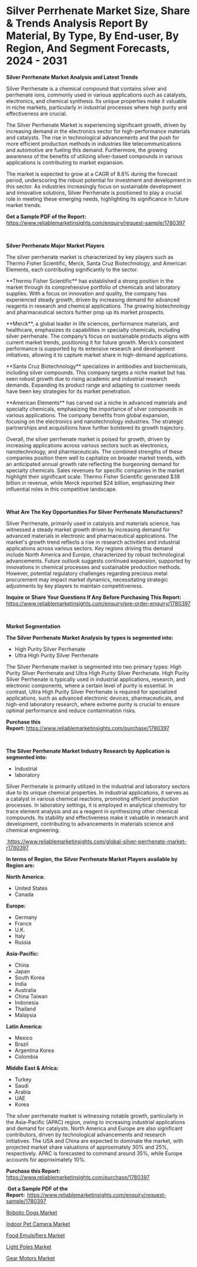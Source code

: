 <p><h1>Silver Perrhenate Market Size, Share & Trends Analysis Report By Material, By Type, By End-user, By Region, And Segment Forecasts, 2024 - 2031</h1></p><p><strong>Silver Perrhenate Market Analysis and Latest Trends</strong></p>
<p><p>Silver Perrhenate is a chemical compound that contains silver and perrhenate ions, commonly used in various applications such as catalysts, electronics, and chemical synthesis. Its unique properties make it valuable in niche markets, particularly in industrial processes where high purity and effectiveness are crucial.</p><p>The Silver Perrhenate Market is experiencing significant growth, driven by increasing demand in the electronics sector for high-performance materials and catalysts. The rise in technological advancements and the push for more efficient production methods in industries like telecommunications and automotive are fueling this demand. Furthermore, the growing awareness of the benefits of utilizing silver-based compounds in various applications is contributing to market expansion.</p><p>The market is expected to grow at a CAGR of 8.8% during the forecast period, underscoring the robust potential for investment and development in this sector. As industries increasingly focus on sustainable development and innovative solutions, Silver Perrhenate is positioned to play a crucial role in meeting these emerging needs, highlighting its significance in future market trends.</p></p>
<p><strong>Get a Sample PDF of the Report:&nbsp;</strong> <a href="https://www.reliablemarketinsights.com/enquiry/request-sample/1780397?utm_campaign=1340&utm_medium=2&utm_source=Github&utm_content=ia&utm_term=09102024&utm_id=silver-perrhenate">https://www.reliablemarketinsights.com/enquiry/request-sample/1780397</a></p>
<p>&nbsp;</p>
<p><strong>Silver Perrhenate Major Market Players</strong></p>
<p><p>The silver perrhenate market is characterized by key players such as Thermo Fisher Scientific, Merck, Santa Cruz Biotechnology, and American Elements, each contributing significantly to the sector.</p><p>**Thermo Fisher Scientific** has established a strong position in the market through its comprehensive portfolio of chemicals and laboratory supplies. With a focus on innovation and quality, the company has experienced steady growth, driven by increasing demand for advanced reagents in research and chemical applications. The growing biotechnology and pharmaceutical sectors further prop up its market prospects.</p><p>**Merck**, a global leader in life sciences, performance materials, and healthcare, emphasizes its capabilities in specialty chemicals, including silver perrhenate. The company’s focus on sustainable products aligns with current market trends, positioning it for future growth. Merck’s consistent performance is supported by its extensive research and development initiatives, allowing it to capture market share in high-demand applications.</p><p>**Santa Cruz Biotechnology** specializes in antibodies and biochemicals, including silver compounds. This company targets a niche market but has seen robust growth due to rising academic and industrial research demands. Expanding its product range and adapting to customer needs have been key strategies for its market penetration.</p><p>**American Elements** has carved out a niche in advanced materials and specialty chemicals, emphasizing the importance of silver compounds in various applications. The company benefits from global expansion, focusing on the electronics and nanotechnology industries. The strategic partnerships and acquisitions have further bolstered its growth trajectory.</p><p>Overall, the silver perrhenate market is poised for growth, driven by increasing applications across various sectors such as electronics, nanotechnology, and pharmaceuticals. The combined strengths of these companies position them well to capitalize on broader market trends, with an anticipated annual growth rate reflecting the burgeoning demand for specialty chemicals. Sales revenues for specific companies in the market highlight their significant scale: Thermo Fisher Scientific generated $38 billion in revenue, while Merck reported $24 billion, emphasizing their influential roles in this competitive landscape.</p></p>
<p>&nbsp;</p>
<p><strong>What Are The Key Opportunities For Silver Perrhenate Manufacturers?</strong></p>
<p><p>Silver Perrhenate, primarily used in catalysis and materials science, has witnessed a steady market growth driven by increasing demand for advanced materials in electronic and pharmaceutical applications. The market's growth trend reflects a rise in research activities and industrial applications across various sectors. Key regions driving this demand include North America and Europe, characterized by robust technological advancements. Future outlook suggests continued expansion, supported by innovations in chemical processes and sustainable production methods. However, potential regulatory challenges regarding precious metal procurement may impact market dynamics, necessitating strategic adjustments by key players to maintain competitiveness.</p></p>
<p><strong>Inquire or Share Your Questions If Any Before Purchasing This Report:</strong> <a href="https://www.reliablemarketinsights.com/enquiry/pre-order-enquiry/1780397?utm_campaign=1340&utm_medium=2&utm_source=Github&utm_content=ia&utm_term=09102024&utm_id=silver-perrhenate">https://www.reliablemarketinsights.com/enquiry/pre-order-enquiry/1780397</a></p>
<p>&nbsp;</p>
<p><strong>Market Segmentation</strong></p>
<p><strong>The Silver Perrhenate Market Analysis by types is segmented into:</strong></p>
<p><ul><li>High Purity Silver Perrhenate</li><li>Ultra High Purity Silver Perrhenate</li></ul></p>
<p><p>The Silver Perrhenate market is segmented into two primary types: High Purity Silver Perrhenate and Ultra High Purity Silver Perrhenate. High Purity Silver Perrhenate is typically used in industrial applications, research, and electronic components, where a certain level of purity is essential. In contrast, Ultra High Purity Silver Perrhenate is required for specialized applications, such as advanced electronic devices, pharmaceuticals, and high-end laboratory research, where extreme purity is crucial to ensure optimal performance and reduce contamination risks.</p></p>
<p><strong>Purchase this Report:&nbsp;</strong><a href="https://www.reliablemarketinsights.com/purchase/1780397?utm_campaign=1340&utm_medium=2&utm_source=Github&utm_content=ia&utm_term=09102024&utm_id=silver-perrhenate">https://www.reliablemarketinsights.com/purchase/1780397</a></p>
<p>&nbsp;</p>
<p><strong>The Silver Perrhenate Market Industry Research by Application is segmented into:</strong></p>
<p><ul><li>Industrial</li><li>laboratory</li></ul></p>
<p><p>Silver Perrhenate is primarily utilized in the industrial and laboratory sectors due to its unique chemical properties. In industrial applications, it serves as a catalyst in various chemical reactions, promoting efficient production processes. In laboratory settings, it is employed in analytical chemistry for trace element analysis and as a reagent in synthesizing other chemical compounds. Its stability and effectiveness make it valuable in research and development, contributing to advancements in materials science and chemical engineering.</p></p>
<p><a href="https://www.reliablemarketinsights.com/global-silver-perrhenate-market-r1780397?utm_campaign=1340&utm_medium=2&utm_source=Github&utm_content=ia&utm_term=09102024&utm_id=silver-perrhenate">&nbsp;https://www.reliablemarketinsights.com/global-silver-perrhenate-market-r1780397</a></p>
<p><strong>In terms of Region, the Silver Perrhenate Market Players available by Region are:</strong></p>
<p>
    <p> <strong> North America: </strong>
        <ul>
            <li>United States</li>
            <li>Canada</li>
        </ul>
        </p> 
    <p> <strong> Europe: </strong>
        <ul>
            <li>Germany</li>
            <li>France</li>
            <li>U.K.</li>
            <li>Italy</li>
            <li>Russia</li>
        </ul>
        </p> 
    <p> <strong> Asia-Pacific: </strong>
        <ul>
            <li>China</li>
            <li>Japan</li>
            <li>South Korea</li>
            <li>India</li>
            <li>Australia</li>
            <li>China Taiwan</li>
            <li>Indonesia</li>
            <li>Thailand</li>
            <li>Malaysia</li>
        </ul>
        </p> 
    <p> <strong> Latin America: </strong>
        <ul>
            <li>Mexico</li>
            <li>Brazil</li>
            <li>Argentina Korea</li>
            <li>Colombia</li>
        </ul>
        </p> 
    <p> <strong> Middle East & Africa: </strong>
        <ul>
            <li>Turkey</li>
            <li>Saudi</li>
            <li>Arabia</li>
            <li>UAE</li>
            <li>Korea</li>
        </ul>
    </p>
    </p>
<p><p>The silver perrhenate market is witnessing notable growth, particularly in the Asia-Pacific (APAC) region, owing to increasing industrial applications and demand for catalysts. North America and Europe are also significant contributors, driven by technological advancements and research initiatives. The USA and China are expected to dominate the market, with projected market share valuations of approximately 30% and 25%, respectively. APAC is forecasted to command around 35%, while Europe accounts for approximately 10%.</p></p>
<p><strong>Purchase this Report: </strong><a href="https://www.reliablemarketinsights.com/purchase/1780397?utm_campaign=1340&utm_medium=2&utm_source=Github&utm_content=ia&utm_term=09102024&utm_id=silver-perrhenate">https://www.reliablemarketinsights.com/purchase/1780397</a></p>
<p>&nbsp;<strong>Get a Sample PDF of the Report:&nbsp;&nbsp;</strong><a href="https://www.reliablemarketinsights.com/enquiry/request-sample/1780397?utm_campaign=1340&utm_medium=2&utm_source=Github&utm_content=ia&utm_term=09102024&utm_id=silver-perrhenate">https://www.reliablemarketinsights.com/enquiry/request-sample/1780397</a></p>
<p><strong></strong></p>
<p><p><a href="https://www.linkedin.com/pulse/robotic-dogs-market-trends-detailed-study-its-segmentation-analyzing-crqfe?utm_campaign=1340&utm_medium=2&utm_source=Github&utm_content=ia&utm_term=09102024&utm_id=silver-perrhenate">Robotic Dogs Market</a></p><p><a href="https://www.linkedin.com/pulse/indoor-pet-camera-market-size-share-competitive-landscape-nkxwe?utm_campaign=1340&utm_medium=2&utm_source=Github&utm_content=ia&utm_term=09102024&utm_id=silver-perrhenate">Indoor Pet Camera Market</a></p><p><a href="https://www.linkedin.com/pulse/future-ready-strategic-insights-global-food-emulsifiers-rdgsc?utm_campaign=1340&utm_medium=2&utm_source=Github&utm_content=ia&utm_term=09102024&utm_id=silver-perrhenate">Food Emulsifiers Market</a></p><p><a href="https://www.linkedin.com/pulse/light-poles-market-trends-strategic-insights-2024-2031-agpgf?utm_campaign=1340&utm_medium=2&utm_source=Github&utm_content=ia&utm_term=09102024&utm_id=silver-perrhenate">Light Poles Market</a></p><p><a href="https://www.linkedin.com/pulse/gear-motors-market-strategic-insights-product-evolution-segmentation-o3zke?utm_campaign=1340&utm_medium=2&utm_source=Github&utm_content=ia&utm_term=09102024&utm_id=silver-perrhenate">Gear Motors Market</a></p></p>